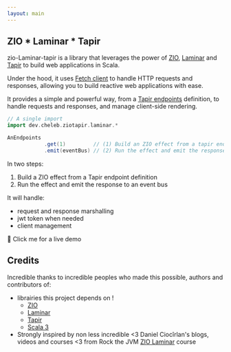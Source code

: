 ```yaml
---
layout: main
---
```


## ZIO * Laminar * Tapir


zio-Laminar-tapir is a library that leverages the power of [ZIO](https://zio.dev/), [Laminar](https://laminar.dev/) and [Tapir](https://tapir.softwaremill.com/en/latest/) to build web applications in Scala.

Under the hood, it uses [Fetch client](https://sttp.softwaremill.com/en/latest/backends/javascript/fetch.html) to handle HTTP requests and responses, allowing you to build reactive web applications with ease.


It provides a simple and powerful way, from a [Tapir endpoints](https://tapir.softwaremill.com/en/latest/endpoint/basics.html#basics) definition, to handle requests and responses, and manage client-side rendering.

```scala sc:nocompile
// A single import
import dev.cheleb.ziotapir.laminar.*

AnEndpoints
            .get(1)         // (1) Build an ZIO effect from a tapir endpoint
            .emit(eventBus) // (2) Run the effect and emit the response to an event bus
```

In two steps:

1. Build a ZIO effect from a Tapir endpoint definition
2. Run the effect and emit the response to an event bus

It will handle:

* request and response marshalling
* jwt token when needed
* client management

<span onclick='window.open("../demo/index.html", "_blank")'>🚀 Click me for a live demo</span>



## Credits

Incredible thanks to incredible peoples who made this possible, authors and contributors of:

* librairies this project depends on !
  * [ZIO](https://zio.dev/)
  * [Laminar](https://laminar.dev/)
  * [Tapir](https://tapir.softwaremill.com/en/latest/)
  * [Scala 3](https://docs.scala-lang.org/scala3/)
* Strongly inspired by non less incredible <3 Daniel Ciocîrlan's blogs, videos and courses <3 from Rock the JVM [ZIO Laminar](https://rockthejvm.com/p/zio-rite-of-passage) course

